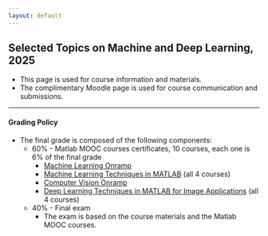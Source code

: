 ```yaml
---
layout: default
---
```


## Selected Topics on Machine and Deep Learning, 2025
* This page is used for course information and materials.
* The complimentary Moodle page is used for course communication and submissions.

---

#### Grading Policy
* The final grade is composed of the following components:
  * 60% - Matlab MOOC courses certificates, 10 courses, each one is 6% of the final grade
    * [Machine Learning Onramp](https://matlabacademy.mathworks.com/details/machine-learning-techniques-in-matlab/lpmlmlt)
    * [Machine Learning Techniques in MATLAB](https://matlabacademy.mathworks.com/details/machine-learning-techniques-in-matlab/lpmlmlt) (all 4 courses)
    * [Computer Vision Onramp](https://matlabacademy.mathworks.com/details/computer-vision-onramp/orcv)
    * [Deep Learning Techniques in MATLAB for Image Applications](https://matlabacademy.mathworks.com/details/deep-learning-techniques-in-matlab-for-image-applications/lpmldlt) (all 4 courses)
  * 40% - Final exam
    * The exam is based on the course materials and the Matlab MOOC courses.
